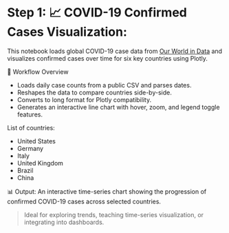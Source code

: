 # Step 1: 📈 COVID-19 Confirmed Cases Visualization:
This notebook loads global COVID-19 case data from [Our World in Data](https://github.com/datasets/covid-19) and visualizes confirmed cases over time for six key countries using Plotly.

🔧 Workflow Overview
- Loads daily case counts from a public CSV and parses dates.
- Reshapes the data to compare countries side-by-side.
- Converts to long format for Plotly compatibility.
- Generates an interactive line chart with hover, zoom, and legend toggle features.

List of countries:
- United States
- Germany
- Italy
- United Kingdom
- Brazil
- China

📊 Output:
An interactive time-series chart showing the progression of confirmed COVID-19 cases across selected countries.

> Ideal for exploring trends, teaching time-series visualization, or integrating into dashboards.
